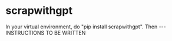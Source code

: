 # scrapwithgpt

In your virtual environment, do "pip install scrapwithgpt".
Then --- INSTRUCTIONS TO BE WRITTEN

